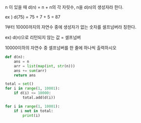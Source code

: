 n 이 있을 때 d(n) = n + n의 각 자릿수, n을 d(n)의 생성자라 한다.

ex ) d(75) = 75 + 7 + 5 = 87

1부터 10000까지의 자연수 중에 생성자가 없는 숫자를 셀프넘버라 칭한다.

ex) d(n)으로 리턴되지 않는 값 = 셀프넘버

10000이하의 자연수 중 셀프넘버를 한 줄에 하나씩 출력하시오

```python
def d(n):
    ans = n
    arr = list(map(int, str(n)))
    ans += sum(arr)
    return ans

total = set()
for i in range(1, 10001):
    if d(i) <= 10000:
        total.add(d(i))

for i in range(1, 10001):
    if i not in total:
        print(i)
```


